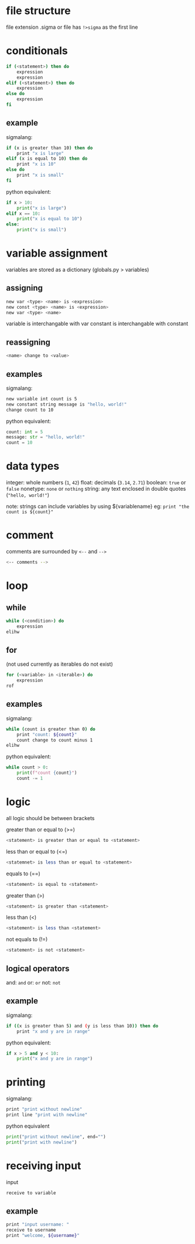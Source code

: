 # file structure
file extension .sigma or file has `!>sigma` as the first line

# conditionals

```bash
if (<statement>) then do
    expression
    expression
elif (<statement>) then do
    expression
else do
    expression
fi
```

## example
sigmalang: 
```bash
if (x is greater than 10) then do
    print "x is large"
elif (x is equal to 10) then do
    print "x is 10"
else do
    print "x is small"
fi
```
python equivalent:
```python
if x > 10:
    print("x is large")
elif x == 10:
    print("x is equal to 10")
else:
    print("x is small")
```

# variable assignment
variables are stored as a dictionary (globals.py > variables)

## assigning
```bash
new var <type> <name> is <expression>
new const <type> <name> is <expression>
new var <type> <name> 
```

variable is interchangable with var
constant is interchangable with constant


## reassigning 
```bash
<name> change to <value>
```

## examples
sigmalang:
```bash
new variable int count is 5
new constant string message is "hello, world!"
change count to 10
```
python equivalent:
```python
count: int = 5
message: str = "hello, world!"
count = 10
```

# data types
integer: whole numbers (`1`, `42`)
float: decimals (`3.14`, `2.71`)
boolean: `true` or `false`
nonetype: `none` or `nothing`
string: any text enclosed in double quotes (`"hello, world!"`)

note: strings can include variables by using ${variablename}
eg:
`print "the count is ${count}"`

# comment
comments are surrounded by `<--` and `-->`
```bash
<-- comments -->
```

# loop
## while

```bash
while (<condition>) do
    expression
elihw
```

## for 
(not used currently as iterables do not exist)

```bash
for (<variable> in <iterable>) do
    expression
rof
```

## examples
sigmalang:
```bash
while (count is greater than 0) do
    print "count: ${count}"
    count change to count minus 1
elihw
```
python equivalent:
```python
while count > 0:
    print(f"count {count}")
    count -= 1
```

# logic
all logic should be between brackets

greater than or equal to (>=)
```bash
<statement> is greater than or equal to <statement>
```

less than or equal to (<=)
```bash
<statemnet> is less than or equal to <statement>
```

equals to (==)

```bash
<statement> is equal to <statement>
```

greater than (>)
```bash
<statement> is greater than <statement>
```

less than (<)
```bash
<statement> is less than <statement>
```

not equals to (!=)
```bash
<statement> is not <statement>
```

## logical operators
and: `and`
or: `or`
not: `not`

## example
sigmalang:
```bash
if ((x is greater than 5) and (y is less than 10)) then do
    print "x and y are in range"
```
python equivalent:
```python
if x > 5 and y < 10:
    print("x and y are in range")
```

# printing
sigmalang:
```bash
print "print without newline"
print line "print with newline"
```
python equivalent
```python
print("print without newline", end="")
print("print with newline")
```

# receiving input
input
```bash
receive to variable
```
## example
```bash
print "input username: "
receive to username
print "welcome, ${username}"
```

